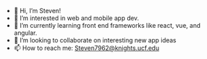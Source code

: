 - 👋 Hi, I’m Steven!
- 👀 I’m interested in web and mobile app dev.
- 🌱 I’m currently learning front end frameworks like react, vue, and angular.
- 💞️ I’m looking to collaborate on interesting new app ideas
- 📫 How to reach me: Steven7962@knights.ucf.edu
